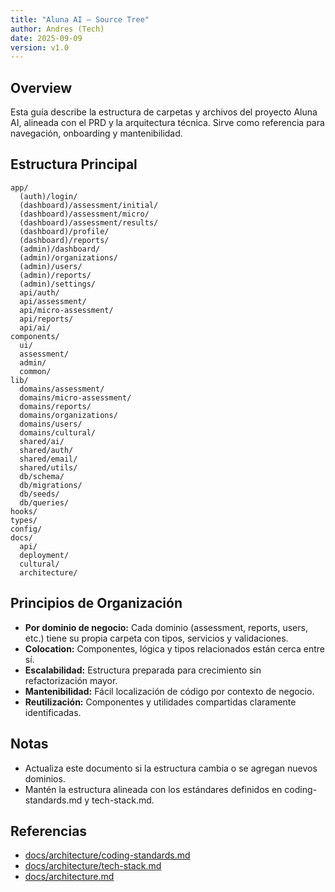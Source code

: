 ```yaml
---
title: "Aluna AI — Source Tree"
author: Andres (Tech)
date: 2025-09-09
version: v1.0
---
```


## Overview

Esta guía describe la estructura de carpetas y archivos del proyecto Aluna AI, alineada con el PRD y la arquitectura técnica. Sirve como referencia para navegación, onboarding y mantenibilidad.

## Estructura Principal

```text
app/
  (auth)/login/
  (dashboard)/assessment/initial/
  (dashboard)/assessment/micro/
  (dashboard)/assessment/results/
  (dashboard)/profile/
  (dashboard)/reports/
  (admin)/dashboard/
  (admin)/organizations/
  (admin)/users/
  (admin)/reports/
  (admin)/settings/
  api/auth/
  api/assessment/
  api/micro-assessment/
  api/reports/
  api/ai/
components/
  ui/
  assessment/
  admin/
  common/
lib/
  domains/assessment/
  domains/micro-assessment/
  domains/reports/
  domains/organizations/
  domains/users/
  domains/cultural/
  shared/ai/
  shared/auth/
  shared/email/
  shared/utils/
  db/schema/
  db/migrations/
  db/seeds/
  db/queries/
hooks/
types/
config/
docs/
  api/
  deployment/
  cultural/
  architecture/
```

## Principios de Organización

- **Por dominio de negocio:** Cada dominio (assessment, reports, users, etc.) tiene su propia carpeta con tipos, servicios y validaciones.
- **Colocation:** Componentes, lógica y tipos relacionados están cerca entre sí.
- **Escalabilidad:** Estructura preparada para crecimiento sin refactorización mayor.
- **Mantenibilidad:** Fácil localización de código por contexto de negocio.
- **Reutilización:** Componentes y utilidades compartidas claramente identificadas.

## Notas

- Actualiza este documento si la estructura cambia o se agregan nuevos dominios.
- Mantén la estructura alineada con los estándares definidos en coding-standards.md y tech-stack.md.

## Referencias

- [docs/architecture/coding-standards.md](./coding-standards.md)
- [docs/architecture/tech-stack.md](./tech-stack.md)
- [docs/architecture.md](../architecture.md)
